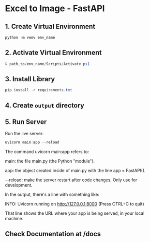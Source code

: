 # Excel to Image - FastAPI

## 1. Create Virtual Environment

```powershell
python -m venv env_name
```

## 2. Activate Virtual Environment

```powershell
& path_to/env_name/Scripts/Activate.ps1
```

## 3. Install Library

```powershell
pip install -r requirements.txt
```

## 4. Create `output` directory


## 5. Run Server

Run the live server:

```powershell
uvicorn main:app --reload
```

The command uvicorn main:app refers to:

main: the file main.py (the Python "module").

app: the object created inside of main.py with the line app = FastAPI().

--reload: make the server restart after code changes. Only use for development.


In the output, there's a line with something like:

INFO:     Uvicorn running on http://127.0.0.1:8000 (Press CTRL+C to quit)

That line shows the URL where your app is being served, in your local machine.

## Check Documentation at /docs